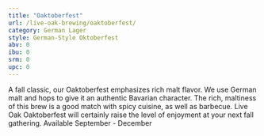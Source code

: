 ```yaml
---
title: "Oaktoberfest"
url: /live-oak-brewing/oaktoberfest/
category: German Lager
style: German-Style Oktoberfest
abv: 0
ibu: 0
srm: 0
upc: 0
---
```

A fall classic, our Oaktoberfest emphasizes rich malt flavor. We use German malt and hops to give it an authentic Bavarian character. The rich, maltiness of this brew is a good match with spicy cuisine, as well as barbecue. Live Oak Oaktoberfest will certainly raise the level of enjoyment at your next fall gathering. Available September - December
